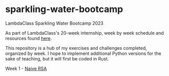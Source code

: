 # sparkling-water-bootcamp
LambdaClass Sparkling Water Bootcamp 2023

As part of LambdaClass's 20-week internship, week by week schedule and resources found [here](https://github.com/lambdaclass/sparkling_water_bootcamp/tree/main).

This repository is a hub of my exercises and challenges completed, organized by week.
I hope to implement additional Python versions for the sake of teaching, but it will first be coded in Rust.

Week 1 - [Naive RSA](https://github.com/lastCoyotes/naiveRSA)
